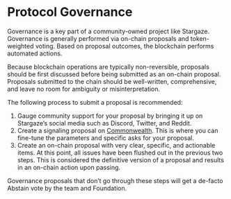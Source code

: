 # Protocol Governance

Governance is a key part of a community-owned project like Stargaze. Governance is generally performed via on-chain proposals and token-weighted voting. Based on proposal outcomes, the blockchain performs automated actions.

Because blockchain operations are typically non-reversible, proposals should be first discussed before being submitted as an on-chain proposal. Proposals submitted to the chain should be well-written, comprehensive, and leave no room for ambiguity or misinterpretation.

The following process to submit a proposal is recommended:

1. Gauge community support for your proposal by bringing it up on Stargaze’s social media such as Discord, Twitter, and Reddit.
2. Create a signaling proposal on [Commonwealth](https://commonwealth.im/stargaze/). This is where you can fine-tune the parameters and specific asks for your proposal.
3. Create an on-chain proposal with very clear, specific, and actionable items. At this point, all issues have been flushed out in the previous two steps. This is considered the definitive version of a proposal and results in an on-chain action upon passing.

Governance proposals that don’t go through these steps will get a de-facto Abstain vote by the team and Foundation.

